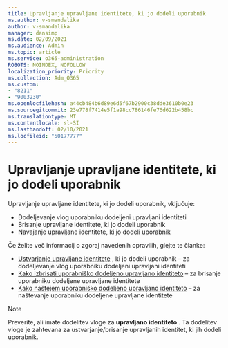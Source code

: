 ```yaml
---
title: Upravljanje upravljane identitete, ki jo dodeli uporabnik
ms.author: v-smandalika
author: v-smandalika
manager: dansimp
ms.date: 02/09/2021
ms.audience: Admin
ms.topic: article
ms.service: o365-administration
ROBOTS: NOINDEX, NOFOLLOW
localization_priority: Priority
ms.collection: Adm_O365
ms.custom:
- "8211"
- "9003230"
ms.openlocfilehash: a44cb484b6d89e6d5f67b2900c38dde3610b0e23
ms.sourcegitcommit: 23e778f7414e5f1a98cc786146fe76d622b458bc
ms.translationtype: MT
ms.contentlocale: sl-SI
ms.lasthandoff: 02/10/2021
ms.locfileid: "50177777"
---
```

# <a name="manage-a-user-assigned-managed-identity"></a>Upravljanje upravljane identitete, ki jo dodeli uporabnik

Upravljanje upravljane identitete, ki jo dodeli uporabnik, vključuje:

- Dodeljevanje vlog uporabniku dodeljeni upravljani identiteti
- Brisanje upravljane identitete, ki jo dodeli uporabnik
- Navajanje upravljane identitete, ki jo dodeli uporabnik

Če želite več informacij o zgoraj navedenih opravilih, glejte te članke:

- [Ustvarjanje upravljane identitete](https://docs.microsoft.com/azure/active-directory/managed-identities-azure-resources/how-to-manage-ua-identity-portal) , ki jo dodeli uporabnik – za dodeljevanje vlog uporabniku dodeljeni upravljani identiteti
- [Kako izbrisati uporabniško dodeljeno upravljano identiteto](https://docs.microsoft.com/azure/active-directory/managed-identities-azure-resources/how-to-manage-ua-identity-portal) – za brisanje uporabniku dodeljene upravljane identitete
- [Kako naštejem uporabniško dodeljeno upravljano identiteto](https://docs.microsoft.com/azure/active-directory/managed-identities-azure-resources/how-to-manage-ua-identity-portal) – za naštevanje uporabniku dodeljene upravljane identitete

> [!NOTE]
> Preverite, ali imate dodelitev vloge za **upravljano identiteto** . Ta dodelitev vloge je zahtevana za ustvarjanje/brisanje upravljanih identitet, ki jih dodeli uporabnik.
